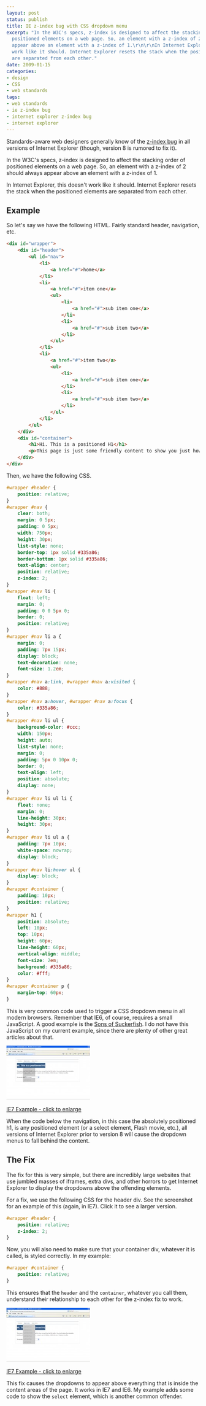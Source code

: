 ```yaml
---
layout: post
status: publish
title: IE z-index bug with CSS dropdown menu
excerpt: "In the W3C's specs, z-index is designed to affect the stacking order of
  positioned elements on a web page. So, an element with a z-index of 2 should always
  appear above an element with a z-index of 1.\r\n\r\nIn Internet Explorer, this doesn't
  work like it should. Internet Explorer resets the stack when the positioned elements
  are separated from each other."
date: 2009-01-15
categories:
- design
- CSS
- web standards
tags:
- web standards
- ie z-index bug
- internet explorer z-index bug
- internet explorer
---
```

Standards-aware web designers generally know of the <a href="http://verens.com/archives/2005/07/15/ie-z-index-bug/">z-index bug</a> in all versions of Internet Explorer (though, version 8 is rumored to fix it).

In the W3C's specs, z-index is designed to affect the stacking order of positioned elements on a web page. So, an element with a z-index of 2 should always appear above an element with a z-index of 1.

In Internet Explorer, this doesn't work like it should. Internet Explorer resets the stack when the positioned elements are separated from each other.
<h2>Example</h2>
So let's say we have the following HTML. Fairly standard header, navigation, etc.

~~~~ html
<div id="wrapper">
    <div id="header">
        <ul id="nav">
            <li>
                <a href="#">home</a>
            </li>
            <li>
                <a href="#">item one</a>
                <ul>
                    <li>
                        <a href="#">sub item one</a>
                    </li>
                    <li>
                        <a href="#">sub item two</a>
                    </li>
                </ul>
            </li>
            <li>
                <a href="#">item two</a>
                <ul>
                    <li>
                        <a href="#">sub item one</a>
                    </li>
                    <li>
                        <a href="#">sub item two</a>
                    </li>
                </ul>
            </li>
        </ul>
    </div>
    <div id="container">
        <h1>Hi. This is a positioned H1</h1>
        <p>This page is just some friendly content to show you just how bad IE really is.</p>
    </div>
</div>
~~~~

Then, we have the following CSS.

~~~~ css
#wrapper #header {
    position: relative;
}
#wrapper #nav {
    clear: both;
    margin: 0 5px;
    padding: 0 5px;
    width: 750px;
    height: 30px;
    list-style: none;
    border-top: 1px solid #335a86;
    border-bottom: 1px solid #335a86;
    text-align: center;
    position: relative;
    z-index: 2;
}
#wrapper #nav li {
    float: left;
    margin: 0;
    padding: 0 0 5px 0;
    border: 0;
    position: relative;
}
#wrapper #nav li a {
    margin: 0;
    padding: 7px 15px;
    display: block;
    text-decoration: none;
    font-size: 1.2em;
}
#wrapper #nav a:link, #wrapper #nav a:visited {
    color: #888;
}
#wrapper #nav a:hover, #wrapper #nav a:focus {
    color: #335a86;
}
#wrapper #nav li ul {
    background-color: #ccc;
    width: 150px;
    height: auto;
    list-style: none;
    margin: 0;
    padding: 5px 0 10px 0;
    border: 0;
    text-align: left;
    position: absolute;
    display: none;
}
#wrapper #nav li ul li {
    float: none;
    margin: 0;
    line-height: 30px;
    height: 30px;
}
#wrapper #nav li ul a {
    padding: 7px 10px;
    white-space: nowrap;
    display: block;
}
#wrapper #nav li:hover ul {
    display: block;
}
#wrapper #container {
    padding: 10px;
    position: relative;
}
#wrapper h1 {
    position: absolute;
    left: 10px;
    top: 10px;
    height: 60px;
    line-height: 60px;
    vertical-align: middle;
    font-size: 2em;
    background: #335a86;
    color: #fff;
}
#wrapper #container p {
    margin-top: 60px;
}
~~~~

This is very common code used to trigger a CSS dropdown menu in all modern browsers. Remember that IE6, of course, requires a small JavaScript. A good example is the <a href="http://www.alistapart.com/articles/dropdowns">Sons of Suckerfish</a>. I do not have this JavaScript on my current example, since there are plenty of other great articles about that.

<div class="image-main"><a href="http://design.jonathanstegall.com/css/iedropdownbug.html"><img src="/wp-content/uploads/2009/01/iedropdownbug-218x140.jpg" alt="IE Dropdown Bug Example" class="two-eighteen" /></a><p class="caption"><a href="http://design.jonathanstegall.com/css/iedropdownbug.html">IE7 Example - click to enlarge</a></p></div>

When the code below the navigation, in this case the absolutely positioned h1, is any positioned element (or a select element, Flash movie, etc.), all versions of Internet Explorer prior to version 8 will cause the dropdown menus to fall behind the content.
<h2>The Fix</h2>
The fix for this is very simple, but there are incredibly large websites that use jumbled masses of iframes, extra divs, and other horrors to get Internet Explorer to display the dropdowns above the offending elements.

For a fix, we use the following CSS for the header div. See the screenshot for an example of this (again, in IE7). Click it to see a larger version.

~~~~ css
#wrapper #header {
    position: relative;
    z-index: 2;
}
~~~~

Now, you will also need to make sure that your container div, whatever it is called, is styled correctly. In my example:

~~~~ css
#wrapper #container {
    position: relative;
}
~~~~

This ensures that the <code>header</code> and the <code>container</code>, whatever you call them, understand their relationship to each other for the z-index fix to work.

<div class="image-main"><a href="http://design.jonathanstegall.com/css/iedropdownfix.html"><img src="/wp-content/uploads/2009/01/iedropdownfix-218x140.jpg" alt="IE Dropdown Bug Fix Example" class="two-eighteen" /></a><p class="caption"><a href="http://design.jonathanstegall.com/css/iedropdownfix.html">IE7 Example - click to enlarge</a></p></div>

This fix causes the dropdowns to appear above everything that is inside the content areas of the page. It works in IE7 and IE6. My example adds some code to show the <code>select</code> element, which is another common offender.
